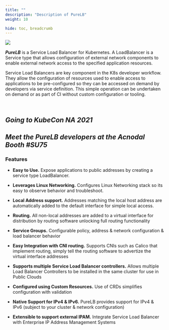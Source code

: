 ```yaml
---
title: ""
description: "Description of PureLB"
weight: 10

hide: toc, breadcrumb
---
```



<img align="left" src="images/purelb.png">


</br>

**_PureLB_** is a Service Load Balancer for Kubernetes.  A LoadBalancer is a Service type that allows configuration of external network components to enable external network access to the specified application resources. 

Service Load Balancers are key component in the K8s developer workflow.  They allow the configuration of resources used to enable access to applications to be pre-configured so they can be accessed on demand by developers via service definition.  This simple operation can be undertaken on demand or as part of CI without custom configuration or tooling.   

</br>

## _Going to KubeCon NA 2021_  
## _Meet the PureLB developers at the Acnodal Booth #SU75_

### Features

* **Easy to Use.**
Expose applications to public addresses by creating a service type LoadBalancer.

* **Leverages Linux Networking.**
Configures Linux Networking stack so its easy to observe behavior and troubleshoot.

* **Local Address support.**
Addresses matching the local host address are automatically added to the default interface for simple local access.

* **Routing.**
All non-local addresses are added to a virtual interface for distribution by routing software unlocking full routing functionality

* **Service Groups.**
Configurable policy, address & network configuration & load balancer behavior 

* **Easy Integration with CNI routing.**
Supports CNIs such as Calico that implement routing, simply tell the routing software to advertize the virtual interface addresses

* **Supports multiple Service Load Balancer controllers.**
Allows multiple Load Balancer Controllers to be installed in the same cluster for use in Public Clouds

* **Configured using Custom Resources.**
Use of CRDs simplifies configuration with validation

* **Native Support for IPv4 & IPv6.**
PureLB provides support for IPv4 & IPv6 (subject to your cluster & network configuration)

* **Extensible to support external IPAM.**
Integrate Service Load Balancer with Enterprise IP Address Management Systems